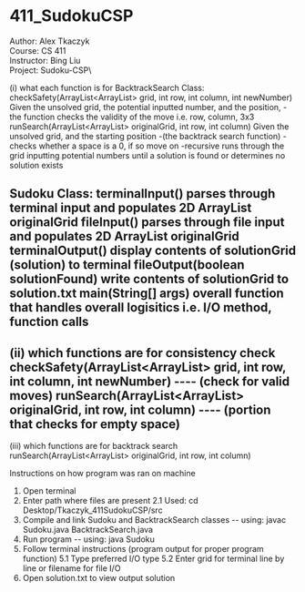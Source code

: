 # 411_SudokuCSP
Author: Alex Tkaczyk\
Course: CS 411\
Instructor: Bing Liu\
Project: Sudoku-CSP\

(i) what each function is for
BacktrackSearch Class:
	checkSafety(ArrayList<ArrayList<Integer>> grid, int row, int column, int newNumber)
		Given the unsolved grid, the potential inputted number, and the position, 
		-the function checks the validity of the move i.e. row, column, 3x3
	runSearch(ArrayList<ArrayList<Integer>> originalGrid, int row, int column)
		Given the unsolved grid, and the starting position
		-(the backtrack search function)
		-checks whether a space is a 0, if so move on
		-recursive runs through the grid inputting potential numbers until a solution is found or determines no solution exists
		
Sudoku Class:
	terminalInput()
		parses through terminal input and populates 2D ArrayList originalGrid
	fileInput()
		parses through file input and populates 2D ArrayList originalGrid
	terminalOutput()
		display contents of solutionGrid (solution) to terminal
	fileOutput(boolean solutionFound)
		write contents of solutionGrid to solution.txt
	main(String[] args)
		overall function that handles overall logisitics i.e. I/O method, function calls
--
(ii) which functions are for consistency check
	checkSafety(ArrayList<ArrayList<Integer>> grid, int row, int column, int newNumber) ---- (check for valid moves)
	runSearch(ArrayList<ArrayList<Integer>> originalGrid, int row, int column) ---- (portion that checks for empty space)
--
(iii) which functions are for backtrack search
	runSearch(ArrayList<ArrayList<Integer>> originalGrid, int row, int column)

 Instructions on how program was ran on machine
 1. Open terminal
 2. Enter path where files are present
	2.1 Used: cd Desktop/Tkaczyk_411SudokuCSP/src
 3. Compile and link Sudoku and BacktrackSearch classes -- using: javac Sudoku.java BacktrackSearch.java
 4. Run program -- using: java Sudoku
 5. Follow terminal instructions (program output for proper program function)
 	5.1 Type preferred I/O type
 	5.2 Enter grid for terminal line by line or filename for file I/O
 6. Open solution.txt to view output solution
